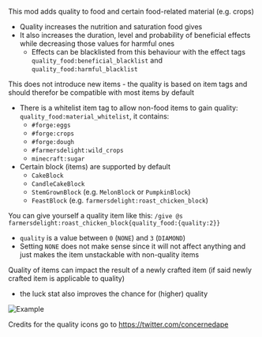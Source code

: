 This mod adds quality to food and certain food-related material (e.g. crops)
- Quality increases the nutrition and saturation food gives
- It also increases the duration, level and probability of beneficial effects while decreasing those values for harmful ones
  - Effects can be blacklisted from this behaviour with the effect tags `quality_food:beneficial_blacklist` and `quality_food:harmful_blacklist`

This does not introduce new items - the quality is based on item tags and should therefor be compatible with most items by default
- There is a whitelist item tag to allow non-food items to gain quality: `quality_food:material_whitelist`, it contains:
  - `#forge:eggs`
  - `#forge:crops`
  - `#forge:dough`
  - `#farmersdelight:wild_crops`
  - `minecraft:sugar`
- Certain block (items) are supported by default
  - `CakeBlock`
  - `CandleCakeBlock`
  - `StemGrownBlock` (e.g. `MelonBlock` or `PumpkinBlock`)
  - `FeastBlock` (e.g. `farmersdelight:roast_chicken_block`)

You can give yourself a quality item like this: `/give @s farmersdelight:roast_chicken_block{quality_food:{quality:2}}`
- `quality` is a value between `0` (`NONE`) and `3` (`DIAMOND`)
- Setting `NONE` does not make sense since it will not affect anything and just makes the item unstackable with non-quality items

Quality of items can impact the result of a newly crafted item (if said newly crafted item is applicable to quality)
- the luck stat also improves the chance for (higher) quality

![Example](https://i.imgur.com/hUnpNUh.png)

Credits for the quality icons go to https://twitter.com/concernedape